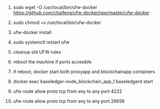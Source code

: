 1. sudo wget -O /usr/local/bin/ufw-docker \
  https://github.com/chaifeng/ufw-docker/raw/master/ufw-docker


2. sudo chmod +x /usr/local/bin/ufw-docker

3. ufw-docker install

4. sudo systemctl restart ufw

8. cleanup old UFW rules

5. reboot the machine if ports accesible

6. if reboot, docker start both proxyapp and blockchainapp containers

7. docker exec baseledger-node_blockchain_app_1 baseledgerd start

8. ufw route allow proto tcp from any to any port 4222

9. ufw route allow proto tcp from any to any port 26656